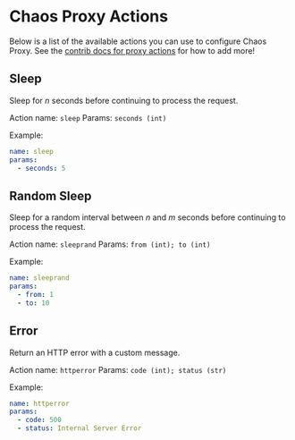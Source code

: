 # Chaos Proxy Actions

Below is a list of the available actions you can use to configure Chaos Proxy. See the [contrib docs for proxy actions](../CONTRIBUTION.md#actions) for how to add more!

## Sleep

Sleep for _n_ seconds before continuing to process the request.

Action name: `sleep`
Params: `seconds (int)`

Example:
```yaml
name: sleep
params:
  - seconds: 5
```

## Random Sleep

Sleep for a random interval between _n_ and _m_ seconds before continuing to process the request.

Action name: `sleeprand`
Params: `from (int); to (int)`

Example:
```yaml
name: sleeprand
params:
  - from: 1
  - to: 10
```

## Error

Return an HTTP error with a custom message.

Action name: `httperror`
Params: `code (int); status (str)`

Example:
```yaml
name: httperror
params:
  - code: 500
  - status: Internal Server Error
```
